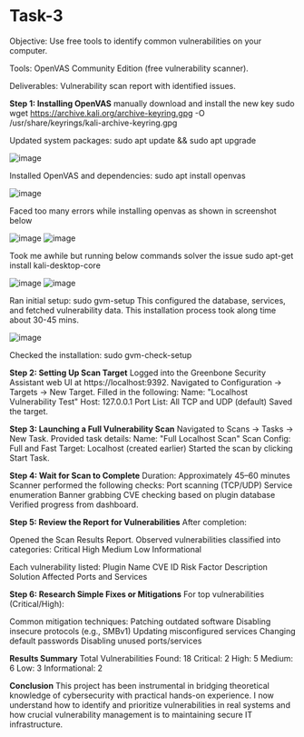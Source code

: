 # Task-3

Objective: Use free tools to identify common vulnerabilities on your computer.

Tools: OpenVAS Community Edition (free vulnerability scanner).
 
Deliverables: Vulnerability scan report with identified issues.

**Step 1: Installing OpenVAS**
manually download and install the new key
sudo wget https://archive.kali.org/archive-keyring.gpg -O /usr/share/keyrings/kali-archive-keyring.gpg

Updated system packages:
sudo apt update && sudo apt upgrade

![image](https://github.com/user-attachments/assets/3cb5a30d-fec5-413e-9773-d1913b120a33)


Installed OpenVAS and dependencies:
sudo apt install openvas

![image](https://github.com/user-attachments/assets/a1700af2-e71a-4df6-b8ac-76b5fc467339)

Faced too many errors while installing openvas as shown in screenshot below

![image](https://github.com/user-attachments/assets/592e3657-defc-436a-b034-4be106ba0153)
![image](https://github.com/user-attachments/assets/7dc68878-857e-4bee-956d-e130767fdd20)

Took me awhile but running below commands solver the issue
sudo apt-get install kali-desktop-core

![image](https://github.com/user-attachments/assets/d3288eea-0c26-4b00-a61a-58816a4d2559)
![image](https://github.com/user-attachments/assets/afba0940-1a8a-4076-858e-021f3751eadf)

Ran initial setup:
sudo gvm-setup
This configured the database, services, and fetched vulnerability data.
This installation process took along time about 30-45 mins.

![image](https://github.com/user-attachments/assets/be5c2ec2-d058-41a1-a8c3-d1f6be80e1e1)


Checked the installation:
sudo gvm-check-setup

**Step 2: Setting Up Scan Target**
Logged into the Greenbone Security Assistant web UI at https://localhost:9392.
Navigated to Configuration → Targets → New Target.
Filled in the following:
Name: "Localhost Vulnerability Test"
Host: 127.0.0.1
Port List: All TCP and UDP (default)
Saved the target.

**Step 3: Launching a Full Vulnerability Scan**
Navigated to Scans → Tasks → New Task.
Provided task details:
Name: "Full Localhost Scan"
Scan Config: Full and Fast
Target: Localhost (created earlier)
Started the scan by clicking Start Task.

**Step 4: Wait for Scan to Complete**
Duration: Approximately 45–60 minutes
Scanner performed the following checks:
Port scanning (TCP/UDP)
Service enumeration
Banner grabbing
CVE checking based on plugin database
Verified progress from dashboard.

**Step 5: Review the Report for Vulnerabilities**
After completion:

Opened the Scan Results Report.
Observed vulnerabilities classified into categories:
Critical
High
Medium
Low
Informational

Each vulnerability listed:
Plugin Name
CVE ID
Risk Factor
Description
Solution
Affected Ports and Services

**Step 6: Research Simple Fixes or Mitigations**
For top vulnerabilities (Critical/High):

Common mitigation techniques:
Patching outdated software
Disabling insecure protocols (e.g., SMBv1)
Updating misconfigured services
Changing default passwords
Disabling unused ports/services

**Results Summary**
Total Vulnerabilities Found: 18
Critical: 2
High: 5
Medium: 6
Low: 3
Informational: 2

**Conclusion**
This project has been instrumental in bridging theoretical knowledge of cybersecurity with practical hands-on experience. I now understand how to identify and prioritize vulnerabilities in real systems and how crucial vulnerability management is to maintaining secure IT infrastructure.
